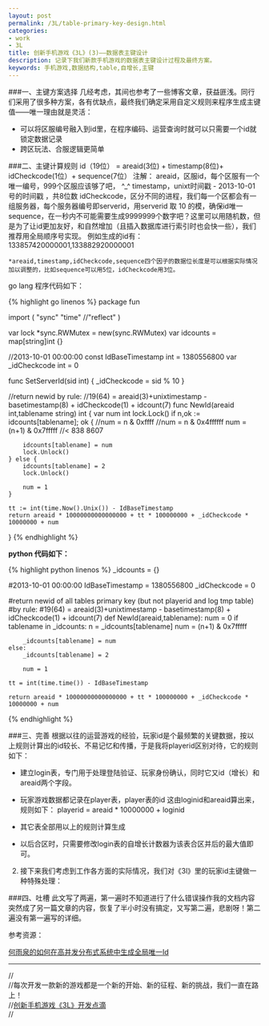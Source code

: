 ```yaml
---
layout: post
permalink: /3L/table-primary-key-design.html
categories:
- work 
- 3L
title: 创新手机游戏《3L》(3)——数据表主键设计 
description: 记录下我们新款手机游戏的数据表主键设计过程及最终方案。 
keywords: 手机游戏,数据结构,table,自增长,主键
---
```


###一、主键方案选择
几经考虑，其间也参考了一些博客文章，获益匪浅。同行们采用了很多种方案，各有优缺点，最终我们确定采用自定义规则来程序生成主键值——唯一理由就是灵活：
+ 可以将区服编号融入到id里，在程序编码、运营查询时就可以只需要一个id就锁定数据记录
+ 跨区玩法、合服逻辑更简单


###二、主键计算规则
	id（19位） = areaid(3位) + timestamp(8位)+ idCheckcode(1位）+ sequence(7位）
	注解：
	areaid，区服id，每个区服有一个唯一编号，999个区服应该够了吧， ^_^
	timestamp，unixt时间戳 - 2013-10-01 号的时间戳 ，共8位数
	idCheckcode，区分不同的进程，我们每一个区都会有一组服务器，每个服务器编号即serverid，用serverid 取 10 的模，确保id唯一
	sequence，在一秒内不可能需要生成9999999个数字吧？这里可以用随机数，但是为了让id更加友好，和自然增加（且插入数据库进行索引时也会快一些），我们推荐用全局顺序号实现。
	例如生成的id有：133857420000001,133882920000001

	*areaid,timestamp,idCheckcode,sequence四个因子的数据位长度是可以根据实际情况加以调整的，比如sequence可以用5位，idCheckcode用3位。

go lang 程序代码如下：
	 
{% highlight go linenos %}
package fun

import (
    "sync"
    "time"
    //"reflect"
)

var lock *sync.RWMutex = new(sync.RWMutex)
var idcounts = map[string]int {}

//2013-10-01 00:00:00
const IdBaseTimestamp int = 1380556800
var _idCheckcode int = 0

func SetServerId(sid int) {
    _idCheckcode = sid % 10
}

//return newid by rule:
//19(64) = areaid(3)+unixtimestamp - basetimestamp(8) + idCheckcode(1) + idcount(7)
func NewId(areaid int,tablename string) int {
    var num int
    lock.Lock()
    if n,ok := idcounts[tablename]; ok {
        //num = n & 0xffff
        //num = n & 0x4ffffff
        num = (n+1) & 0x7fffff //< 838 8607

        idcounts[tablename] = num
        lock.Unlock()
    } else {
        idcounts[tablename] = 2
        lock.Unlock()

        num = 1
    }

    tt := int(time.Now().Unix()) - IdBaseTimestamp
    return areaid * 10000000000000000 + tt * 100000000 + _idCheckcode * 10000000 + num
}
{% endhighlight %}


**python 代码如下：**

{% highlight python linenos %}
_idcounts = {}

#2013-10-01 00:00:00
IdBaseTimestamp = 1380556800
_idCheckcode = 0

#return newid of all tables primary key (but not playerid and log tmp table) 
#by rule:
#19(64) = areaid(3)+unixtimestamp - basetimestamp(8) + idCheckcode(1) + idcount(7)
def NewId(areaid,tablename):
    num = 0
    if tablename in _idcounts:
        n = _idcounts[tablename]
        num = (n+1) & 0x7fffff

        _idcounts[tablename] = num
    else:
        _idcounts[tablename] = 2

        num = 1

    tt = int(time.time()) - IdBaseTimestamp
    
    return areaid * 10000000000000000 + tt * 100000000 + _idCheckcode * 10000000 + num
{% endhighlight %}

###三、完善
根据以往的运营游戏的经验，玩家id是个最频繁的关键数据，按以上规则计算出的id较长、不易记忆和传播，于是我将playerid区别对待，它的规则如下：
+ 建立login表，专门用于处理登陆验证、玩家身份确认，同时它又id（增长）和areaid两个字段。
+ 玩家游戏数据都记录在player表，player表的id 这由loginid和areaid算出来，规则如下：
	playerid = areaid * 10000000 + loginid

+ 其它表全部用以上的规则计算生成
+ 以后合区时，只需要修改login表的自增长计数器为该表合区并后的最大值即可。

2. 接下来我们考虑到工作各方面的实际情况，我们对《3l》里的玩家id主键做一种特殊处理：


###四、吐槽
此文写了两遍，第一遍时不知道进行了什么错误操作我的文档内容突然成了另一篇文章的内容，恢复了半小时没有搞定，又写第二遍，悲剧呀！第二遍没有第一遍写的详细。



参考资源：

[何雨泉的如何在高并发分布式系统中生成全局唯一Id](http://www.cnblogs.com/heyuquan/p/3261250.html "如何在高并发分布式系统中生成全局唯一Id")


------
//  
//每次开发一款新的游戏都是一个新的开始、新的征程、新的挑战，我们一直在路上！  
//[创新手机游戏《3L》开发点滴][link3l]  
//  

[link3l]: http://blog.5d13.cn/3L.md "创新手游《3L》开发点滴"

